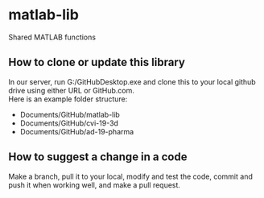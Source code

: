 # matlab-lib
Shared MATLAB functions
## How to clone or update this library
In our server, run G:/GitHubDesktop.exe and clone this to your local github drive using either URL or GitHub.com. <br>
Here is an example folder structure:
* Documents/GitHub/matlab-lib
* Documents/GitHub/cvi-19-3d
* Documents/GitHub/ad-19-pharma

## How to suggest a change in a code
Make a branch, pull it to your local, modify and test the code, commit and push it when working well, and make a pull request.
